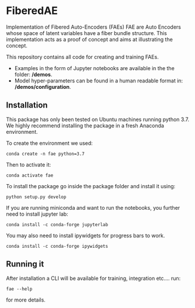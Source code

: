 # FiberedAE
Implementation of Fibered Auto-Encoders (FAEs)
FAE are Auto Encoders whose space of latent variables have a fiber bundle structure. This implementation acts as a proof of concept and aims at illustrating the concept.
    
This repository contains all code for creating and training FAEs.

  * Examples in the form of Jupyter notebooks are available in the the folder: **/demos**.
  * Model hyper-parameters can be found in a human readable format in: **/demos/configuration**.

## Installation

This package has only been tested on Ubuntu machines running python 3.7. We highly recommend installing the package in a fresh Anaconda environment.

To create the environment we used:

```conda create -n fae python=3.7```

Then to activate it:

```conda activate fae```

To install the package go inside the package folder and install it using:

```python setup.py develop```

If you are running miniconda and want to run the notebooks, you further need to install jupyter lab:

```conda install -c conda-forge jupyterlab```

You may also need to install ipywidgets for progress bars to work.

```conda install -c conda-forge ipywidgets```

## Running it

After installation a CLI will be available for training, integration etc.... run:

```fae --help```

for more details.
